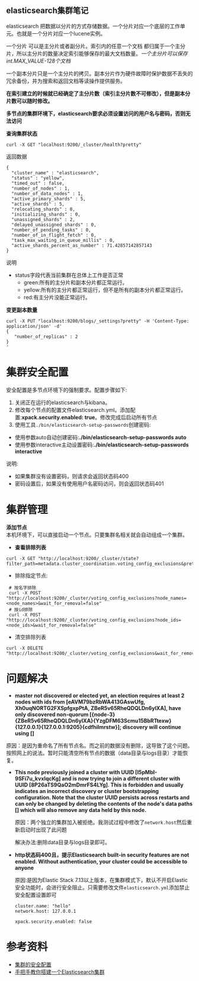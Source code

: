 elasticsearch集群笔记
---------------------------------------------
elasticsearch 把数据以分片的方式存储数据。一个分片对应一个底层的工作单元。也就是一个分片对应一个lucene实例。

一个分片 可以是主分片或者副分片。索引内的任意一个文档 都归属于一个主分片，所以主分片的数量决定索引能够保存的最大文档数量。*一个主分片可以保存int.MAX_VALUE-128个文档*

一个副本分片只是一个主分片的拷贝。副本分片作为硬件故障时保护数据不丢失的冗余备份，并为搜索和返回文档等读操作提供服务。

**在索引建立的时候就已经确定了主分片数（索引主分片数不可修改），但是副本分片数可以随时修改。**

**多节点的集群环境下，elasticsearch要求必须设置访问的用户名与密码，否则无法访问**


**查询集群状态**
```
curl -X GET "localhost:9200/_cluster/health?pretty"
```
返回数据
```
{
  "cluster_name" : "elasticsearch",
  "status" : "yellow",
  "timed_out" : false,
  "number_of_nodes" : 1,
  "number_of_data_nodes" : 1,
  "active_primary_shards" : 5,
  "active_shards" : 5,
  "relocating_shards" : 0,
  "initializing_shards" : 0,
  "unassigned_shards" : 2,
  "delayed_unassigned_shards" : 0,
  "number_of_pending_tasks" : 0,
  "number_of_in_flight_fetch" : 0,
  "task_max_waiting_in_queue_millis" : 0,
  "active_shards_percent_as_number" : 71.42857142857143
}

```
说明<br />
* status字段代表当前集群在总体上工作是否正常
  * green:所有的主分片和副本分片都正常运行。
  * yellow:所有的主分片都正常运行，但不是所有的副本分片都正常运行。
  * red:有主分片没能正常运行。


**变更副本数量**
```
curl -X PUT "localhost:9200/blogs/_settings?pretty" -H 'Content-Type: application/json' -d'
{
   "number_of_replicas" : 2
}
'
```

# 集群安全配置
安全配置是多节点环境下的强制要求。配置步骤如下:
1. 关闭正在运行的elasticsearch与kibana。
2. 修改每个节点的配置文件elasticsearch.yml。添加配置:**xpack.security.enabled: true**。修改完成后启动所有节点
3. 使用工具`./bin/elasticsearch-setup-passwords`创建密码:
 * 使用参数auto自动创建密码:**./bin/elasticsearch-setup-passwords auto**
 * 使用参数interactive主动设置密码:**./bin/elasticsearch-setup-passwords interactive**

说明:
 * 如果集群没有设置密码，则请求会返回状态码400
 * 密码设置后，如果没有使用用户名密码访问，则会返回状态码401

# 集群管理

**添加节点**<br/>
本机环境下，可以直接启动一个节点。只要集群名相关就会自动组成一个集群。 

* **查看排除列表**
```
curl -X GET "http://localhost:9200/_cluster/state?filter_path=metadata.cluster_coordination.voting_config_exclusions&pretty"
```
* 排除指定节点:
```
 # 按名字排除
 curl -X POST "http://localhost:9200/_cluster/voting_config_exclusions?node_names=<node_names>&wait_for_removal=false"
 # 按id排除
 curl -X POST "http://localhost:9200/_cluster/voting_config_exclusions?node_ids=<node_ids>&wait_for_removal=false"
```
* 清空排除列表
```
curl -X DELETE "http://localhost:9200/_cluster/voting_config_exclusions&wait_for_removal=false"
```

# 问题解决
* **master not discovered or elected yet, an election requires at least 2 nodes with ids from [eAVM79bzRbWA413GAswUfg, Xh0uqNORTG2FXSpfgxpPtA, ZBeR5v65RheQDQLDn6ylXA], have only discovered non-quorum [{node-3}{ZBeR5v65RheQDQLDn6ylXA}{YzgDFM63Scmu15BbRTtexw}{127.0.0.1}{127.0.0.1:9205}{cdfhilmrstw}]; discovery will continue using []**

 原因：是因为重命名了所有节点名。而之前的数据没有删除，这导致了这个问题。按照网上的说法。暂时只能清空所有节点的数据（data目录与logs目录）才能恢复。

* **This node previously joined a cluster with UUID [I5pMbI-9SFi7u_kvxIqcKg] and is now trying to join a different cluster with UUID [8P26aTS9QaO2mDmrFS4LYg]. This is forbidden and usually indicates an incorrect discovery or cluster bootstrapping configuration. Note that the cluster UUID persists across restarts and can only be changed by deleting the contents of the node's data paths [] which will also remove any data held by this node.**

  原因：两个独立的集群加入被拒绝。我测试过程中修改了`network.host`然后重新启动时出现了此问题
  
  解决办法:删除data目录与logs目录即可。

* **http状态码400且，提示Elasticsearch built-in security features are not enabled. Without authentication, your cluster could be accessible to anyone**

  原因:是因为Elastic Stack 7.13以上版本，在集群模式下，默认不开启Elastic安全功能时，会进行安全阻止。只需要修改文件`elasticsearch.yml`添加禁止安全配置设置即可

	```
	cluster.name: "hello"
	network.host: 127.0.0.1
	
	xpack.security.enabled: false
	```

# 参考资料
* [集群的安全配置](https://www.elastic.co/guide/en/elasticsearch/reference/7.16/security-minimal-setup.html)
* [手把手教你搭建一个Elasticsearch集群](https://www.cnblogs.com/tianyiliang/p/10291305.html)